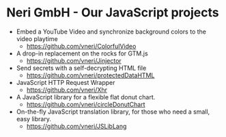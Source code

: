# Neri GmbH - Our JavaScript projects

- Embed a YouTube Video and synchronize background colors to the video playtime
  - https://github.com/vneri/ColorfulVideo
- A drop-in replacement on the rocks for GTM.js
  - https://github.com/vneri/Jinjector
- Send secrets with a self-decrypting HTML file
  - https://github.com/vneri/protectedDataHTML
- JavaScript HTTP Request Wrapper
  - https://github.com/vneri/Xhr
- A JavaScript library for a flexible flat donut chart.
  - https://github.com/vneri/circleDonutChart
- On-the-fly JavaScript translation library, for those who need a small, easy library.
  - https://github.com/vneri/JSLibLang
